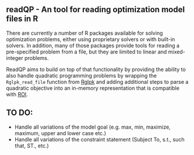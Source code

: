 ## readQP - An tool for reading optimization model files in R

There are currently a number of R packages available for solving optimization problems, either using proprietary solvers or with built-in solvers. In addition, many of those packages provide tools for reading a pre-specified problem from a file, but they are limited to linear and mixed-integer problems.

ReadQP aims to build on top of that functionality by providing the ability to also handle quadratic programming problems by wrapping the `Rglpk_read_file` function from [Rglpk](https://cran.r-project.org/web/packages/Rglpk/index.html) and adding additional steps to parse a quadratic objective into an in-memory representation that is compatible with [ROI](https://cran.r-project.org/web/packages/ROI/index.html).


## TO DO:
  - Handle all variations of the model goal (e.g. max, min, maximize, maximum, upper and lower case etc.)
  - Handle all variations of the constraint statement (Subject To, s.t., such that, ST., etc.)
